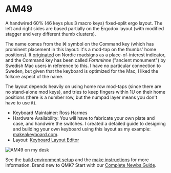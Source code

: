 # AM49

A handwired 60% (46 keys plus 3 macro keys) fixed-split ergo layout. The left and right sides are based partially on the Ergodox layout (with modified stagger and very different thumb clusters). 

The name comes from the ⌘ symbol on the Command key (which has prominent placement in this layout: it's a mod-tap on the thumbs' home positions). It [originated](https://en.wikipedia.org/wiki/Command_key#Origin_of_the_symbol) on Nordic roadsigns as a place-of-interest indicator, and the Command key has been called _Fornminne_ ("ancient monument") by Swedish Mac users in reference to this. I have no particular connection to Sweden, but given that the keyboard is optimized for the Mac, I liked the folkore aspect of the name. 

The layout depends heavily on using home row mod-taps (since there are no stand-alone mod keys), and tries to keep fingers within 1U on their home positions (there is a number row, but the numpad layer means you don't have to use it).

* Keyboard Maintainer: Ross Harmes
* Hardware Availability: You will have to fabricate your own plate and case, and handwire the switches. I created a detailed guide to designing and building your own keyboard using this layout as my example: [makeakeyboard.com](https://makeakeyboard.com/).
* Layout: [Keyboard Layout Editor](http://www.keyboard-layout-editor.com/#/gists/aaa64d553c73dd6a8e15c7e91637d76c)

![AM49 on my desk](https://makeakeyboard.com/images/assembly-final-1520.webp)

See the [build environment setup](https://docs.qmk.fm/#/getting_started_build_tools) and the [make instructions](https://docs.qmk.fm/#/getting_started_make_guide) for more information. Brand new to QMK? Start with our [Complete Newbs Guide](https://docs.qmk.fm/#/newbs).